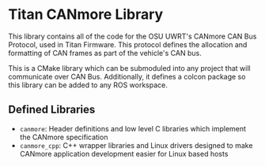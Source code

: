 # Titan CANmore Library

This library contains all of the code for the OSU UWRT's CANmore CAN Bus Protocol, used in Titan Firmware. This protocol
defines the allocation and formatting of CAN frames as part of the vehicle's CAN bus.

This is a CMake library which can be submoduled into any project that will communicate over CAN Bus. Additionally, it
defines a colcon package so this library can be added to any ROS workspace.

## Defined Libraries

* `canmore`: Header definitions and low level C libraries which implement the CANmore specification
* `canmore_cpp`: C++ wrapper libraries and Linux drivers designed to make CANmore application development easier for
  Linux based hosts
